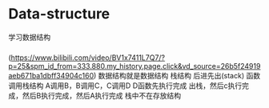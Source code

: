 # Data-structure
学习数据结构
  ###
  (https://www.bilibili.com/video/BV1x7411L7Q7/?p=25&spm_id_from=333.880.my_history.page.click&vd_source=26b5f24919aeb671ba1dbff34904c160)
    数据结构就是数据结构
      栈结构 后进先出(stack)  函数调用栈结构 A调用B，B调用C，C调用D  D函数先执行完成 出栈，然后c执行完成，然后B执行完成，然后A执行完成  栈中不在存放结构  
